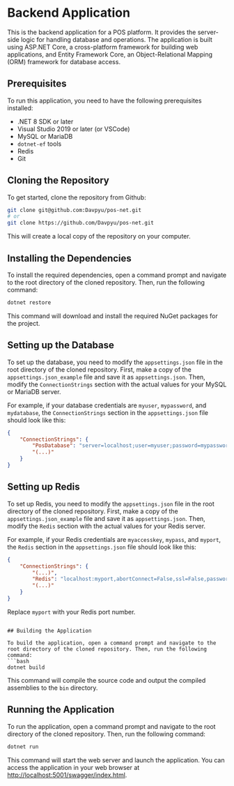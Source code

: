 # Backend Application

This is the backend application for a POS platform. It provides the server-side logic for handling database and operations. The application is built using ASP.NET Core, a cross-platform framework for building web applications, and Entity Framework Core, an Object-Relational Mapping (ORM) framework for database access.

## Prerequisites

To run this application, you need to have the following prerequisites installed:

- .NET 8 SDK or later
- Visual Studio 2019 or later (or VSCode)
- MySQL or MariaDB
- `dotnet-ef` tools
- Redis
- Git

## Cloning the Repository

To get started, clone the repository from Github:

```bash
git clone git@github.com:Davpyu/pos-net.git
# or
git clone https://github.com/Davpyu/pos-net.git
```

This will create a local copy of the repository on your computer.

## Installing the Dependencies

To install the required dependencies, open a command prompt and navigate to the root directory of the cloned repository. Then, run the following command:

```bash
dotnet restore
```

This command will download and install the required NuGet packages for the project.

## Setting up the Database

To set up the database, you need to modify the `appsettings.json` file in the root directory of the cloned repository. First, make a copy of the `appsettings.json_example` file and save it as `appsettings.json`. Then, modify the `ConnectionStrings` section with the actual values for your MySQL or MariaDB server.

For example, if your database credentials are `myuser`, `mypassword`, and `mydatabase`, the `ConnectionStrings` section in the `appsettings.json` file should look like this:

```json
{
	"ConnectionStrings": {
		"PosDatabase": "server=localhost;user=myuser;password=mypassword;database=mydatabase",
		"(...)"
	}
}
```

## Setting up Redis

To set up Redis, you need to modify the `appsettings.json` file in the root directory of the cloned repository. First, make a copy of the `appsettings.json_example` file and save it as `appsettings.json`. Then, modify the `Redis` section with the actual values for your Redis server.

For example, if your Redis credentials are `myaccesskey`, `mypass`, and `myport`, the `Redis` section in the `appsettings.json` file should look like this:

```json
{
    "ConnectionStrings": {
        "(...)",
        "Redis": "localhost:myport,abortConnect=False,ssl=False,password=mypass,allowAdmin=True",
        "(...)"
    }
}
```

Replace `myport` with your Redis port number.
```

## Building the Application

To build the application, open a command prompt and navigate to the root directory of the cloned repository. Then, run the following command:
```bash
dotnet build
```
This command will compile the source code and output the compiled assemblies to the `bin` directory.

## Running the Application

To run the application, open a command prompt and navigate to the root directory of the cloned repository. Then, run the following command:
```bash
dotnet run
```
This command will start the web server and launch the application. You can access the application in your web browser at <http://localhost:5001/swagger/index.html>.